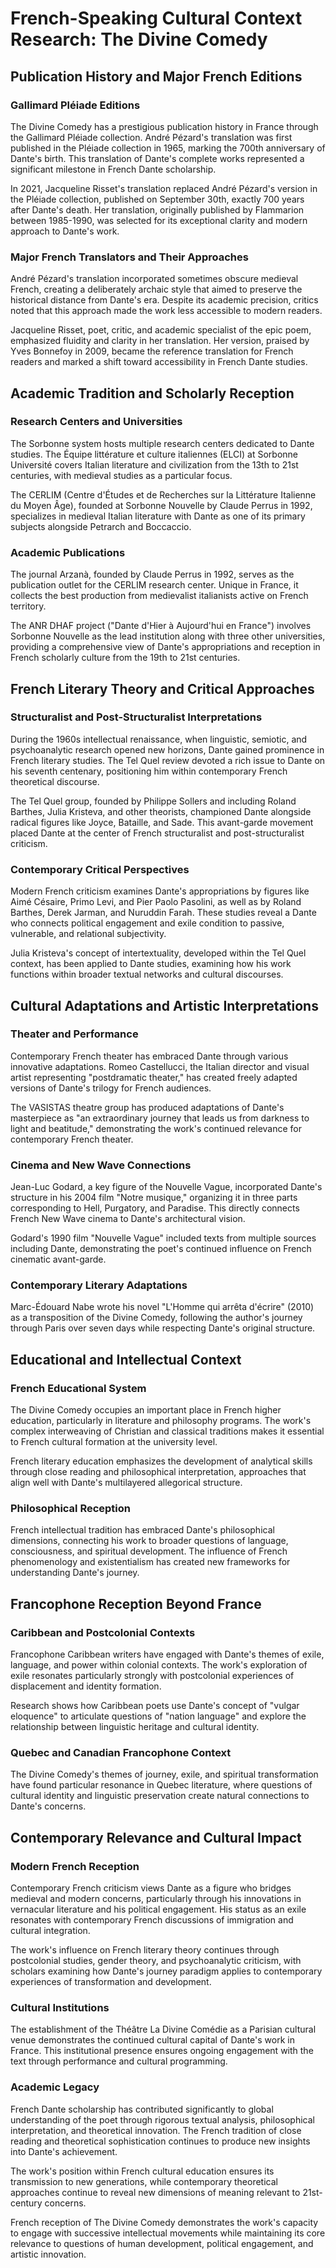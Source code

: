 # French-Speaking Cultural Context Research: The Divine Comedy

## Publication History and Major French Editions

### Gallimard Pléiade Editions
The Divine Comedy has a prestigious publication history in France through the Gallimard Pléiade collection. André Pézard's translation was first published in the Pléiade collection in 1965, marking the 700th anniversary of Dante's birth. This translation of Dante's complete works represented a significant milestone in French Dante scholarship.

In 2021, Jacqueline Risset's translation replaced André Pézard's version in the Pléiade collection, published on September 30th, exactly 700 years after Dante's death. Her translation, originally published by Flammarion between 1985-1990, was selected for its exceptional clarity and modern approach to Dante's work.

### Major French Translators and Their Approaches
André Pézard's translation incorporated sometimes obscure medieval French, creating a deliberately archaic style that aimed to preserve the historical distance from Dante's era. Despite its academic precision, critics noted that this approach made the work less accessible to modern readers.

Jacqueline Risset, poet, critic, and academic specialist of the epic poem, emphasized fluidity and clarity in her translation. Her version, praised by Yves Bonnefoy in 2009, became the reference translation for French readers and marked a shift toward accessibility in French Dante studies.

## Academic Tradition and Scholarly Reception

### Research Centers and Universities
The Sorbonne system hosts multiple research centers dedicated to Dante studies. The Équipe littérature et culture italiennes (ELCI) at Sorbonne Université covers Italian literature and civilization from the 13th to 21st centuries, with medieval studies as a particular focus.

The CERLIM (Centre d'Études et de Recherches sur la Littérature Italienne du Moyen Âge), founded at Sorbonne Nouvelle by Claude Perrus in 1992, specializes in medieval Italian literature with Dante as one of its primary subjects alongside Petrarch and Boccaccio.

### Academic Publications
The journal Arzanà, founded by Claude Perrus in 1992, serves as the publication outlet for the CERLIM research center. Unique in France, it collects the best production from medievalist italianists active on French territory.

The ANR DHAF project ("Dante d'Hier à Aujourd'hui en France") involves Sorbonne Nouvelle as the lead institution along with three other universities, providing a comprehensive view of Dante's appropriations and reception in French scholarly culture from the 19th to 21st centuries.

## French Literary Theory and Critical Approaches

### Structuralist and Post-Structuralist Interpretations
During the 1960s intellectual renaissance, when linguistic, semiotic, and psychoanalytic research opened new horizons, Dante gained prominence in French literary studies. The Tel Quel review devoted a rich issue to Dante on his seventh centenary, positioning him within contemporary French theoretical discourse.

The Tel Quel group, founded by Philippe Sollers and including Roland Barthes, Julia Kristeva, and other theorists, championed Dante alongside radical figures like Joyce, Bataille, and Sade. This avant-garde movement placed Dante at the center of French structuralist and post-structuralist criticism.

### Contemporary Critical Perspectives
Modern French criticism examines Dante's appropriations by figures like Aimé Césaire, Primo Levi, and Pier Paolo Pasolini, as well as by Roland Barthes, Derek Jarman, and Nuruddin Farah. These studies reveal a Dante who connects political engagement and exile condition to passive, vulnerable, and relational subjectivity.

Julia Kristeva's concept of intertextuality, developed within the Tel Quel context, has been applied to Dante studies, examining how his work functions within broader textual networks and cultural discourses.

## Cultural Adaptations and Artistic Interpretations

### Theater and Performance
Contemporary French theater has embraced Dante through various innovative adaptations. Romeo Castellucci, the Italian director and visual artist representing "postdramatic theater," has created freely adapted versions of Dante's trilogy for French audiences.

The VASISTAS theatre group has produced adaptations of Dante's masterpiece as "an extraordinary journey that leads us from darkness to light and beatitude," demonstrating the work's continued relevance for contemporary French theater.

### Cinema and New Wave Connections
Jean-Luc Godard, a key figure of the Nouvelle Vague, incorporated Dante's structure in his 2004 film "Notre musique," organizing it in three parts corresponding to Hell, Purgatory, and Paradise. This directly connects French New Wave cinema to Dante's architectural vision.

Godard's 1990 film "Nouvelle Vague" included texts from multiple sources including Dante, demonstrating the poet's continued influence on French cinematic avant-garde.

### Contemporary Literary Adaptations
Marc-Édouard Nabe wrote his novel "L'Homme qui arrêta d'écrire" (2010) as a transposition of the Divine Comedy, following the author's journey through Paris over seven days while respecting Dante's original structure.

## Educational and Intellectual Context

### French Educational System
The Divine Comedy occupies an important place in French higher education, particularly in literature and philosophy programs. The work's complex interweaving of Christian and classical traditions makes it essential to French cultural formation at the university level.

French literary education emphasizes the development of analytical skills through close reading and philosophical interpretation, approaches that align well with Dante's multilayered allegorical structure.

### Philosophical Reception
French intellectual tradition has embraced Dante's philosophical dimensions, connecting his work to broader questions of language, consciousness, and spiritual development. The influence of French phenomenology and existentialism has created new frameworks for understanding Dante's journey.

## Francophone Reception Beyond France

### Caribbean and Postcolonial Contexts
Francophone Caribbean writers have engaged with Dante's themes of exile, language, and power within colonial contexts. The work's exploration of exile resonates particularly strongly with postcolonial experiences of displacement and identity formation.

Research shows how Caribbean poets use Dante's concept of "vulgar eloquence" to articulate questions of "nation language" and explore the relationship between linguistic heritage and cultural identity.

### Quebec and Canadian Francophone Context
The Divine Comedy's themes of journey, exile, and spiritual transformation have found particular resonance in Quebec literature, where questions of cultural identity and linguistic preservation create natural connections to Dante's concerns.

## Contemporary Relevance and Cultural Impact

### Modern French Reception
Contemporary French criticism views Dante as a figure who bridges medieval and modern concerns, particularly through his innovations in vernacular literature and his political engagement. His status as an exile resonates with contemporary French discussions of immigration and cultural integration.

The work's influence on French literary theory continues through postcolonial studies, gender theory, and psychoanalytic criticism, with scholars examining how Dante's journey paradigm applies to contemporary experiences of transformation and development.

### Cultural Institutions
The establishment of the Théâtre La Divine Comédie as a Parisian cultural venue demonstrates the continued cultural capital of Dante's work in France. This institutional presence ensures ongoing engagement with the text through performance and cultural programming.

### Academic Legacy
French Dante scholarship has contributed significantly to global understanding of the poet through rigorous textual analysis, philosophical interpretation, and theoretical innovation. The French tradition of close reading and theoretical sophistication continues to produce new insights into Dante's achievement.

The work's position within French cultural education ensures its transmission to new generations, while contemporary theoretical approaches continue to reveal new dimensions of meaning relevant to 21st-century concerns.

French reception of The Divine Comedy demonstrates the work's capacity to engage with successive intellectual movements while maintaining its core relevance to questions of human development, political engagement, and artistic innovation.